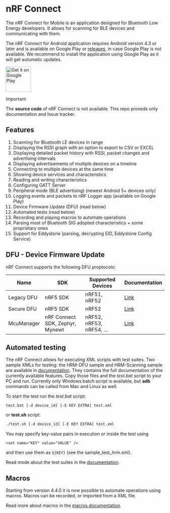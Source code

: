 # nRF Connect

The nRF Connect for Mobile is an application designed for Bluetooth Low Energy developers. It allows for scanning for BLE devices and communicating with them.

The nRF Connect for Android application requires Android version 4.3 or later and is available on Google Play or [releases](https://github.com/NordicSemiconductor/Android-nRF-Connect/releases), in case Google Play is not available. We recommend to install the application using Google Play as it will get automatic updates.

<a href='https://play.google.com/store/apps/details?id=no.nordicsemi.android.mcp'><img alt='Get it on Google Play' height='80' src='https://play.google.com/intl/en_us/badges/static/images/badges/en_badge_web_generic.png'/></a>

> [!IMPORTANT]
> The **source code** of nRF Connect is not available. This repo proveds only documentation and Issue tracker.

## Features

1. Scanning for Bluetooth LE devices in range
1. Displaying the RSSI graph with an option to export to CSV or EXCEL
1. Displaying detailed packet history with RSSI, packet changes and advertising intervals
1. Displaying advertisements of mutliple devices on a timeline
1. Connecting to multiple devices at the same time
1. Showing device services and characteristics
1. Reading and writing characteristics
1. Configuring GATT Server
1. Peripheral mode (BLE advertising) (newest Android 5+ devices only)
1. Logging events and packets to nRF Logger app (available on Google Play)
1. Device Firmware Update (DFU) (read below)
1. Automated tests (read below)
1. Recording and playing macros to automate operations
1. Parsing most of Bluetooth SIG adopted characteristics + some proprietary ones
1. Support for Eddystone (parsing, decrypting EID, Eddystone Config Service)

## DFU - Device Firmware Update

nRF Connect supports the following DFU proptocols:

Name | SDK | Supported Devices | Documentation
-----|-----|---------|--------------
Legacy DFU | nRF5 SDK | nRF51, nRF52 | [Link](https://infocenter.nordicsemi.com/topic/com.nordic.infocenter.sdk5.v11.0.0/examples_ble_dfu.html?cp=9_5_13_4_3_1)
Secure DFU | nRF5 SDK | nRF52 | [Link](https://infocenter.nordicsemi.com/topic/sdk_nrf5_v17.1.0/lib_bootloader_modules.html?cp=9_1_3_5)
McuManager | nRF Connect SDK, Zephyr, Mynewt | nRF52, nRF53, nRF54, ... | [Link](https://docs.nordicsemi.com/bundle/ncs-latest/page/nrf/config_and_build/dfu/index.html)

## Automated testing

The nRF Connect allows for executing XML scripts with test suites. Two sample XMLs for testing: the HRM-DFU sample and HRM-Scanning sample are 
available in [documentation](documentation/Automated%20tests). They contains the full documentation of the currently available features. 
Copy those files and the *test.bat* script to your PC and run. Currently only Windows batch script is available, but **adb** commands can
be called from Mac and Linux as well.

To start the test run the *test.bat* script:
```batch
test.bat [-d device_id] [-E KEY EXTRA] test.xml
```
or **test.sh** script:
```sh
./test.sh [-d device_id] [-E KEY EXTRA] test.xml 
```
You may specify key-value pairs in execution or inside the test using 

    <set name="KEY" value="VALUE" />
    
and then use them as `${KEY}` (see the sample_test_hrm.xml).

Read mode about the test suites in the [documentation](documentation/Automated%20tests/README.md).

## Macros

Starting from version 4.4.0 it is now possible to automate operations using macros. Macros can be recorded, or imported from a XML file.

Read more about macros in the [macros documentation](documentation/Macros/README.md).
